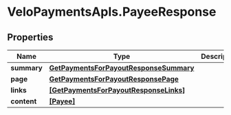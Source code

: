 # VeloPaymentsApIs.PayeeResponse

## Properties
Name | Type | Description | Notes
------------ | ------------- | ------------- | -------------
**summary** | [**GetPaymentsForPayoutResponseSummary**](GetPaymentsForPayoutResponseSummary.md) |  | [optional] 
**page** | [**GetPaymentsForPayoutResponsePage**](GetPaymentsForPayoutResponsePage.md) |  | [optional] 
**links** | [**[GetPaymentsForPayoutResponseLinks]**](GetPaymentsForPayoutResponseLinks.md) |  | [optional] 
**content** | [**[Payee]**](Payee.md) |  | [optional] 


